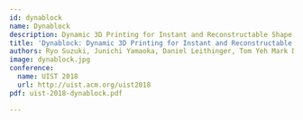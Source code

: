 ```yaml
---
id: dynablock
name: Dynablock
description: Dynamic 3D Printing for Instant and Reconstructable Shape Formation
title: 'Dynablock: Dynamic 3D Printing for Instant and Reconstructable Shape Formation'
authors: Ryo Suzuki, Junichi Yamaoka, Daniel Leithinger, Tom Yeh Mark D. Gross, Yoshihiro Kawahara, Yasuaki Kakehi
image: dynablock.jpg
conference:
  name: UIST 2018
  url: http://uist.acm.org/uist2018
pdf: uist-2018-dynablock.pdf

---
```


